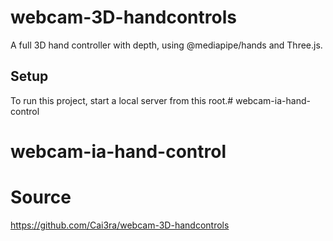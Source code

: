 # webcam-3D-handcontrols

A full 3D hand controller with depth, using @mediapipe/hands and Three.js.

## Setup

To run this project, start a local server from this root.# webcam-ia-hand-control

# webcam-ia-hand-control

# Source

https://github.com/Cai3ra/webcam-3D-handcontrols
